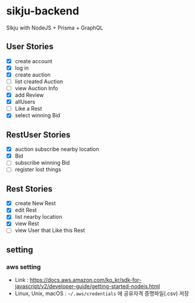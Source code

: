 # sikju-backend

SIkju with NodeJS + Prisma + GraphQL

## User Stories

- [x] create account
- [x] log in
- [x] create auction
- [ ] list created Auction
- [ ] view Auction Info
- [x] add Review
- [x] allUsers
- [ ] Like a Rest
- [x] select winning Bid

## RestUser Stories

- [x] auction subscribe nearby location
- [x] Bid
- [ ] subscribe winning Bid
- [ ] register lost things

## Rest Stories

- [x] create New Rest
- [x] edit Rest
- [x] list nearby location
- [x] view Rest
- [ ] view User that Like this Rest

## setting
### aws setting
+ Link : <https://docs.aws.amazon.com/ko_kr/sdk-for-javascript/v2/developer-guide/getting-started-nodejs.html>
+ Linux, Unix, macOS :
```~/.aws/credentials``` 에 공유자격 증명파일(.csv) 저장
